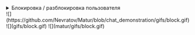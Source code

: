 <details><summary>Блокировка / разблокировка пользователя</summary>
Всплывающий текст
</details>
![](https://github.com/Nevratov/Matur/blob/chat_demonstration/gifs/block.gif)
![](gifs/block.gif)
![](matur/gifs/block.gif)
